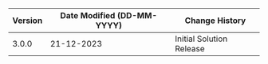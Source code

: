| **Version** | **Date Modified (DD-MM-YYYY)** | **Change History** |
|-------------|--------------------------------|--------------------|
|3.0.0        |21-12-2023                      |Initial Solution Release|
